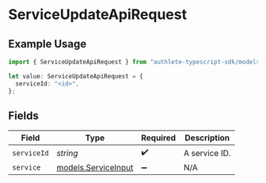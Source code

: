 # ServiceUpdateApiRequest

## Example Usage

```typescript
import { ServiceUpdateApiRequest } from "authlete-typescript-sdk/models/operations";

let value: ServiceUpdateApiRequest = {
  serviceId: "<id>",
};
```

## Fields

| Field                                               | Type                                                | Required                                            | Description                                         |
| --------------------------------------------------- | --------------------------------------------------- | --------------------------------------------------- | --------------------------------------------------- |
| `serviceId`                                         | *string*                                            | :heavy_check_mark:                                  | A service ID.                                       |
| `service`                                           | [models.ServiceInput](../../models/serviceinput.md) | :heavy_minus_sign:                                  | N/A                                                 |